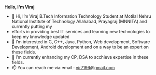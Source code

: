 **Hello, I'm Viraj**

- 👋 Hi, I’m Viraj B.Tech Information Technology Student at Motilal Nehru National Institute of Technology Allahabad, Prayagraj (MNNITA) and currently putting my
- efforts in providing best IT services and learning new technologies to keep my knowledge updated
- 👀 I’m interested in C, C++, Java, Python, Web development, Software Development, Android development and on a way to be an expert on these fields.
- 🌱 I’m currently enhancing my CP, DSA to acchieve expertise in these fields.
- 📫 You can reach me via email : vir7196@gmail.com

<!---
viraj-bot/viraj-bot is a ✨ special ✨ repository because its `README.md` (this file) appears on your GitHub profile.
You can click the Preview link to take a look at your changes.
--->
